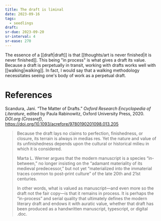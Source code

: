 ```yaml
---
title: The draft is liminal
date: 2023-09-16
tags:
  - seedlings
draft:
sr-due: 2023-09-20
sr-interval: 4
sr-ease: 270
---
```

The essence of a [[draft|draft]] is that [[thoughts/art is never finished|it is never finished]]. This being "in process" is what gives a draft its value. Because a draft is perpetually in transit, working with drafts works well with [[walking|walking]]. In fact, I would say that a walking methodology necessitates seeing one's body of work as a perpetual draft.

# References

Scandura, Jani. “The Matter of Drafts.” _Oxford Research Encyclopedia of Literature_, edited by Paula Rabinowitz, Oxford University Press, 2020. _DOI.org (Crossref)_, https://doi.org/10.1093/acrefore/9780190201098.013.205

>Because the draft lays no claims to perfection, finishedness, or closure, its terrain is always in medias res. Yet the nature and value of its unfinishedness depends upon the cultural or historical milieu in which it is considered.
>
>Marta L. Werner argues that the modern manuscript is a species “in- between,” no longer insisting on the “adamant materiality of its medieval predecessor,” but not yet “materialized into the immaterial traces common to post-print culture” of the late 20th and 21st centuries.
>
>In other words, what is valued as manuscript—and even more so the draft not the fair copy—is that it remains in process. It is perhaps the “in-process” and serial quality that ultimately defines the modern literary draft and endows it with auratic value, whether that draft has been produced as a handwritten manuscript, typescript, or digital .doc.